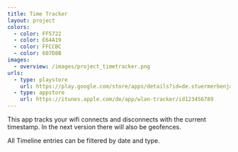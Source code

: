 ```yaml
---
title: Time Tracker
layout: project
colors:
  - color: FF5722
  - color: E64A19
  - color: FFCCBC
  - color: 607D8B
images:
  - overview: /images/project_timetracker.png
urls:
  - type: playstore
    url: https://play.google.com/store/apps/details?id=de.stuermerbenjamin.wlantracker
  - type: appstore
    url: https://itunes.apple.com/de/app/wlan-tracker/id123456789
---
```


This app tracks your wifi connects and disconnects with the current timestamp. In the next version there will also be geofences. 

All Timeline entries can be filtered by date and type.
